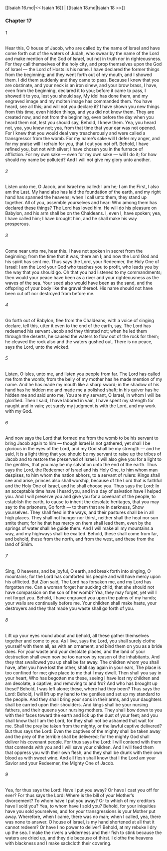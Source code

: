 [[Isaiah 16.md|<< Isaiah 16]]  |  [[Isaiah 18.md|Isaiah 18 >>]]

### Chapter 17
###### 1
Hear this, O house of Jacob, who are called by the name of Israel and have come forth out of the waters of Judah, who swear by the name of the Lord and make mention of the God of Israel, but not in truth nor in righteousness. For they call themselves of the holy city, and prop themselves upon the God of Israel — the Lord of Hosts is his name. I have declared the former things from the beginning; and they went forth out of my mouth, and I showed them. I did them suddenly and they came to pass. Because I knew that you are obstinate, and your neck is an iron sinew, and your brow brass, I have, even from the beginning, declared it to you; before it came to pass, I showed it to you, lest you should say, My idol has done them, and my engraved image and my molten image has commanded them. You have heard, see all this; and will not you declare it? I have shown you new things from this time, even hidden things, and you did not know them. They are created now, and not from the beginning, even before the day when you heard them not, lest you should say, Behold, I knew them. Yea, you heard not, yea, you knew not; yea, from that time that your ear was not opened. For I knew that you would deal very treacherously and were called a transgressor from the womb. For my name’s sake will I defer my anger, and for my praise will I refrain for you, that I cut you not off. Behold, I have refined you, but not with silver; I have chosen you in the furnace of affliction. For my own sake — even for my own sake — will I do it; for how should my name be polluted? And I will not give my glory unto another.

###### 2
Listen unto me, O Jacob, and Israel my called: I am he; I am the First, I also am the Last. My hand also has laid the foundation of the earth, and my right hand has spanned the heavens; when I call unto them, they stand up together. All of you, assemble yourselves and hear: Who among them has declared these things? The Lord has loved him. He will do his pleasure on Babylon, and his arm shall be on the Chaldeans. I, even I, have spoken; yea, I have called him; I have brought him, and he shall make his way prosperous.

###### 3
Come near unto me, hear this. I have not spoken in secret from the beginning; from the time that it was, there am I; and now the Lord God and his spirit has sent me. Thus says the Lord, your Redeemer, the Holy One of Israel: I am the Lord your God who teaches you to profit, who leads you by the way that you should go. Oh that you had listened to my commandments; then would your peace have been as a river and your righteousness as the waves of the sea. Your seed also would have been as the sand, and the offspring of your body like the gravel thereof. His name should not have been cut off nor destroyed from before me.

###### 4
Go forth out of Babylon, flee from the Chaldeans; with a voice of singing declare, tell this, utter it even to the end of the earth, say, The Lord has redeemed his servant Jacob and they thirsted not; when he led them through the deserts, he caused the waters to flow out of the rock for them; he cleaved the rock also and the waters gushed out. There is no peace, says the Lord, unto the wicked.

###### 5
Listen, O isles, unto me, and listen you people from far. The Lord has called me from the womb; from the belly of my mother has he made mention of my name. And he has made my mouth like a sharp sword; in the shadow of his hand has he hidden me and made me a polished shaft; in his quiver has he hidden me and said unto me, You are my servant, O Israel, in whom I will be glorified. Then I said, I have labored in vain, I have spent my strength for naught and in vain; yet surely my judgment is with the Lord, and my work with my God.

###### 6
And now says the Lord that formed me from the womb to be his servant to bring Jacob again to him — though Israel is not gathered, yet shall I be glorious in the eyes of the Lord, and my God shall be my strength — and he said, It is a light thing that you should be my servant to raise up the tribes of Jacob and to restore the preserved of Israel. I will also give you for a light to the gentiles, that you may be my salvation unto the end of the earth. Thus says the Lord, the Redeemer of Israel and his Holy One, to him whom man despises, to him whom the nation abhors, to a servant of rulers: Kings shall see and arise, princes also shall worship, because of the Lord that is faithful and the Holy One of Israel, and he shall choose you. Thus says the Lord: In an acceptable time have I heard you, and in a day of salvation have I helped you. And I will preserve you and give you for a covenant of the people, to establish the earth, to cause to inherit the desolate heritages, that you may say to the prisoners, Go forth — to them that are in darkness, Show yourselves. They shall feed in the ways, and their pastures shall be in all high places. They shall not hunger nor thirst, neither shall the heat nor sun smite them; for he that has mercy on them shall lead them, even by the springs of water shall he guide them. And I will make all my mountains a way, and my highways shall be exalted. Behold, these shall come from far, and behold, these from the north, and from the west, and these from the land of Sinim.

###### 7
Sing, O heavens, and be joyful, O earth, and break forth into singing, O mountains; for the Lord has comforted his people and will have mercy upon his afflicted. But Zion said, The Lord has forsaken me, and my Lord has forgotten me. Can a woman forget her sucking child, that she should not have compassion on the son of her womb? Yea, they may forget, yet will I not forget you. Behold, I have engraved you upon the palms of my hands; your walls are continually before me. Your children shall make haste, your destroyers and they that made you waste shall go forth of you.

###### 8
Lift up your eyes round about and behold, all these gather themselves together and come to you. As I live, says the Lord, you shall surely clothe yourself with them all, as with an ornament, and bind them on you as a bride does. For your waste and your desolate places, and the land of your destruction shall even now be too narrow by reason of the inhabitants. And they that swallowed you up shall be far away. The children whom you shall have, after you have lost the other, shall say again in your ears, The place is too confined for me; give place to me that I may dwell. Then shall you say in your heart, Who has begotten me these, seeing I have lost my children and am desolate, a captive, and removing to and fro? And who has brought up these? Behold, I was left alone; these, where had they been? Thus says the Lord: Behold, I will lift up my hand to the gentiles and set up my standard to the people. And they shall bring your sons in their arms, and your daughters shall be carried upon their shoulders. And kings shall be your nursing fathers, and their queens your nursing mothers. They shall bow down to you with their faces toward the earth and lick up the dust of your feet; and you shall know that I am the Lord, for they shall not be ashamed that wait for me. Shall the prey be taken from the mighty, or the lawful captive delivered? But thus says the Lord: Even the captives of the mighty shall be taken away and the prey of the terrible shall be delivered; for the mighty God shall deliver his covenant people. For thus says the Lord: I will contend with them that contends with you and I will save your children. And I will feed them that oppress you with their own flesh, and they shall be drunk with their own blood as with sweet wine. And all flesh shall know that I the Lord am your Savior and your Redeemer, the Mighty One of Jacob.

###### 9
Yea, for thus says the Lord: Have I put you away? Or have I cast you off for ever? For thus says the Lord: Where is the bill of your Mother’s divorcement? To whom have I put you away? Or to which of my creditors have I sold you? Yea, to whom have I sold you? Behold, for your iniquities have you sold yourselves, and for your transgressions is your Mother put away. Wherefore, when I came, there was no man; when I called, yea, there was none to answer. O house of Israel, is my hand shortened at all that it cannot redeem? Or have I no power to deliver? Behold, at my rebuke I dry up the sea. I make the rivers a wilderness and their fish to stink because the waters are dried up, and they die because of thirst. I clothe the heavens with blackness and I make sackcloth their covering.